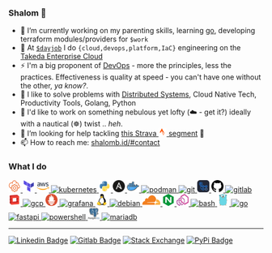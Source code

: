 ### Shalom 👋

- 🔭 I’m currently working on my parenting skills, learning [go](https://github.com/shalomb?tab=repositories), developing terraform modules/providers for `$work`
- 👨 At [`$dayjob`](https://www.takeda.com/sk-sk/who-we-are/icc/) I do `{cloud,devops,platform,IaC}` engineering on the [Takeda Enterprise Cloud](https://www.takeda.com/newsroom/newsreleases/2020/takeda-accelerates-digital-transformation-with-accenture-and-aws/)
- ⚡ I'm a big proponent of [DevOps](https://www.dynatrace.com/news/blog/what-is-devops-gene-kim-offers-an-expert-view/) - more the principles, less the practices. Effectiveness is quality at speed - you can't have one without the other, _ya know?_.
- 🌱 I like to solve problems with [Distributed Systems](https://www.confluent.io/learn/distributed-systems/), Cloud Native Tech, Productivity Tools, Golang, Python
- 👯 I'd like to work on something nebulous yet lofty (☁️ - get it?) ideally with a nautical (☸) twist .. _heh_.
- 🤔 I’m looking for help tackling [this Strava <img src="img/strava.png" height="16" width="16" /> segment](https://www.strava.com/segments/21756358) 🚴
- 📫 How to reach me: [shalomb.id/#contact](https://shalomb.id/#contact)

<h3 align="left">What I do</h3>
<p align="left">
 <a href="https://en.wikipedia.org/wiki/Platform_as_a_service" target="_blank"> <img src="img/paas.png" alt="PaaS" width="24" height="24"/> </a>
 <a href="https://terraform.io/" target="_blank"> <img src="img/terraform.png" alt="terraform" width="24" height="24"/> </a>
 <a href="https://aws.amazon.com" target="_blank"> <img src="img/aws.webp" alt="aws" width="24" height="24"/> </a>
 <a href="https://kubernetes.io" target="_blank"> <img src="https://www.vectorlogo.zone/logos/kubernetes/kubernetes-icon.svg" alt="kubernetes" width="24" height="24"/> </a>
 <a href="https://www.python.org" target="_blank"> <img src="https://raw.githubusercontent.com/devicons/devicon/master/icons/python/python-original.svg" alt="python" width="24" height="24"/> </a>
 <a href="https://ansible.com/" target="_blank"> <img src="img/ansible.png" alt="ansible" width="24" height="24"/> </a>
 <a href="https://www.docker.com/" target="_blank"> <img src="img/docker.png" alt="docker" width="24" height="24"/> </a>
 <a href="https://podman.io/" target="_blank"> <img src="https://appimage.github.io/database/Podman/icons/256x256/podman.png" alt="podman" width="24" height="24"/> </a>
 <a href="https://git-scm.com/" target="_blank"> <img src="https://www.vectorlogo.zone/logos/git-scm/git-scm-icon.svg" alt="git" width="24" height="24"/> </a>
 <a href="https://docs.github.com/en/actions" target="_blank"> <img src="https://raw.githubusercontent.com/jpb06/jpb06/master/icons/GithubActions-Dark.svg" alt="github_action" width="24" height="24"\> </a>
 <a href="https://github.com/" target="_blank"> <img src="img/github.png" alt="github" width="24" height="24"/> </a>
 <a href="https://gitlab.com/" target="_blank"> <img src="https://upload.wikimedia.org/wikipedia/commons/thumb/3/35/GitLab_icon.svg/1246px-GitLab_icon.svg.png" alt="gitlab" width="24" height="24"/> </a>
 <a href="https://openstack.org" target="_blank"> <img src="img/openstack.png" alt="openstack" width="24" height="24"/> </a>
 <a href="https://cloud.google.com" target="_blank"> <img src="https://www.vectorlogo.zone/logos/google_cloud/google_cloud-icon.svg" alt="gcp" width="24" height="24"/> </a>
 <a href="https://prometheus.io/" target="_blank"> <img src="img/prometheus.png" alt="prometheus" width="24" height="24"/> </a>
 <a href="https://grafana.com/" target="_blank"> <img src="https://www.vectorlogo.zone/logos/grafana/grafana-icon.svg" alt="grafana" width="24" height="24"/> </a>
 <a href="https://www.linux.org/" target="_blank"> <img src="https://raw.githubusercontent.com/devicons/devicon/master/icons/linux/linux-original.svg" alt="linux" width="24" height="24"/> </a>
 <a href="https://www.debian.org/" target="_blank"> <img src="https://upload.wikimedia.org/wikipedia/commons/thumb/6/66/Openlogo-debianV2.svg/967px-Openlogo-debianV2.svg.png" alt="debian" width="24" height="24"/> </a>
 <a href="https://www.cloudflare.com/" target="_blank"> <img src="img/cloudflare.png" alt="cloudflare" width="36" height="24"/> </a>
 <a href="https://www.nginx.com/" target="_blank"> <img src="https://raw.githubusercontent.com/devicons/devicon/master/icons/nginx/nginx-original.svg" alt="nginx" width="24" height="24"/> </a>
 <a href="https://envoyproxy.io/" target="_blank"> <img src="img/envoy.png" alt="envoy" width="24" height="24"/> </a>
 <a href="https://www.gnu.org/software/bash/" target="_blank"> <img src="https://www.vectorlogo.zone/logos/gnu_bash/gnu_bash-icon.svg" alt="bash" width="24" height="24"/> </a>
 <a href="https://golang.org" target="_blank"> <img src="https://raw.githubusercontent.com/devicons/devicon/master/icons/go/go-original.svg" alt="go" width="24" height="24"/> </a>
 <a href="https://www.rust-lang.org/" target="_blank"> <img src="https://www.rust-lang.org/logos/rust-logo-32x32.png" alt="go" width="24" height="24"/> </a>
 <a href="https://fastapi.tiangolo.com/" target="_blank"> <img src="https://avatars.githubusercontent.com/u/156354296?s=200&v=4" alt="fastapi" width="24" height="24"/> </a>
 <a href="https://devblogs.microsoft.com/powershell/powershell-core-6-0-generally-available-ga-and-supported/" target="_blank"> <img src="https://upload.wikimedia.org/wikipedia/commons/a/af/PowerShell_Core_6.0_icon.png" alt="powershell" width="24" height="24"/> </a>
 <a href="https://www.postgresql.org" target="_blank"> <img src="https://raw.githubusercontent.com/devicons/devicon/master/icons/postgresql/postgresql-original-wordmark.svg" alt="postgresql" width="24" height="24"/> </a>
 <a href="https://mariadb.org/" target="_blank"> <img src="https://www.vectorlogo.zone/logos/mariadb/mariadb-icon.svg" alt="mariadb" width="24" height="24"/> </a>

</p>

---

[![Linkedin Badge](https://img.shields.io/badge/-shalombhooshi-blue?style=flat-square&logo=Linkedin&logoColor=white&link=https://www.linkedin.com/in/shalombhooshi/)](https://www.linkedin.com/in/shalombhooshi/)
[![Gitlab Badge](https://img.shields.io/badge/GitLab-330F63?style=for-the-badge&logo=gitlab&logoColor=white)](https://gitlab.com/shalomb)
[![Stack Exchange](https://img.shields.io/badge/StackExchange-%23ffffff.svg?style=for-the-badge&logo=StackExchange)](https://stackoverflow.com/users/742600/shalomb)
[![PyPi Badge](https://img.shields.io/badge/pypi-3775A9?style=for-the-badge&logo=pypi&logoColor=white)](https://pypi.org/user/shalomb/)
